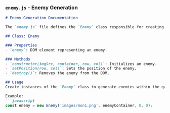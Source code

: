 
### `enemy.js` - Enemy Generation
```markdown
# Enemy Generation Documentation

The `enemy.js` file defines the `Enemy` class responsible for creating enemy instances, setting their positions, and providing a method to destroy enemies.

## Class: Enemy

### Properties
- `enemy`: DOM element representing an enemy.

### Methods
- `constructor(imgSrc, container, row, col)`: Initializes an enemy.
- `setPosition(row, col)`: Sets the position of the enemy.
- `destroy()`: Removes the enemy from the DOM.

## Usage
Create instances of the `Enemy` class to generate enemies within the game.

Example:
```javascript
const enemy = new Enemy('images/mon1.png', enemyContainer, 0, 0);

